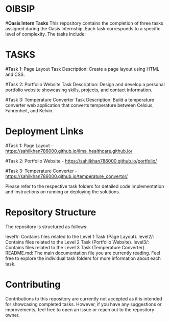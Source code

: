 # OIBSIP

#**Oasis Intern Tasks**
This repository contains the completion of three tasks assigned during the Oasis Internship. Each task corresponds to a specific level of complexity. The tasks include:

# TASKS 
#Task 1:
Page Layout
Task Description: Create a page layout using HTML and CSS.

#Task 2:
Portfolio Website
Task Description: Design and develop a personal portfolio website showcasing skills, projects, and contact information.

#Task 3:
Temperature Converter
Task Description: Build a temperature converter web application that converts temperature between Celsius, Fahrenheit, and Kelvin.

# Deployment Links

#Task 1:
Page Layout - https://sahilkhan786000.github.io/ilma_healthcare.github.io/

#Task 2:
Portfolio Website - https://sahilkhan786000.github.io/portfolio/

#Task 3:
Temperature Converter - https://sahilkhan786000.github.io/temperature_convertor/

Please refer to the respective task folders for detailed code implementation and instructions on running or deploying the solutions.

# Repository Structure
The repository is structured as follows:

level1/: Contains files related to the Level 1 Task (Page Layout).
level2/: Contains files related to the Level 2 Task (Portfolio Website).
level3/: Contains files related to the Level 3 Task (Temperature Converter).
README.md: The main documentation file you are currently reading.
Feel free to explore the individual task folders for more information about each task.

# Contributing
Contributions to this repository are currently not accepted as it is intended for showcasing completed tasks. However, if you have any suggestions or improvements, feel free to open an issue or reach out to the repository owner.

 
